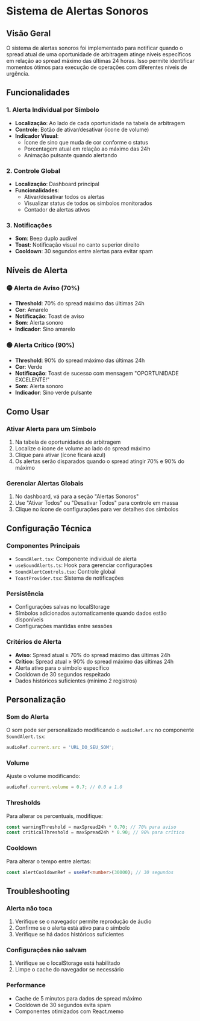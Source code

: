 # Sistema de Alertas Sonoros

## Visão Geral

O sistema de alertas sonoros foi implementado para notificar quando o spread atual de uma oportunidade de arbitragem atinge níveis específicos em relação ao spread máximo das últimas 24 horas. Isso permite identificar momentos ótimos para execução de operações com diferentes níveis de urgência.

## Funcionalidades

### 1. Alerta Individual por Símbolo
- **Localização**: Ao lado de cada oportunidade na tabela de arbitragem
- **Controle**: Botão de ativar/desativar (ícone de volume)
- **Indicador Visual**: 
  - Ícone de sino que muda de cor conforme o status
  - Porcentagem atual em relação ao máximo das 24h
  - Animação pulsante quando alertando

### 2. Controle Global
- **Localização**: Dashboard principal
- **Funcionalidades**:
  - Ativar/desativar todos os alertas
  - Visualizar status de todos os símbolos monitorados
  - Contador de alertas ativos

### 3. Notificações
- **Som**: Beep duplo audível
- **Toast**: Notificação visual no canto superior direito
- **Cooldown**: 30 segundos entre alertas para evitar spam

## Níveis de Alerta

### 🟡 Alerta de Aviso (70%)
- **Threshold**: 70% do spread máximo das últimas 24h
- **Cor**: Amarelo
- **Notificação**: Toast de aviso
- **Som**: Alerta sonoro
- **Indicador**: Sino amarelo

### 🟢 Alerta Crítico (90%)
- **Threshold**: 90% do spread máximo das últimas 24h
- **Cor**: Verde
- **Notificação**: Toast de sucesso com mensagem "OPORTUNIDADE EXCELENTE!"
- **Som**: Alerta sonoro
- **Indicador**: Sino verde pulsante

## Como Usar

### Ativar Alerta para um Símbolo
1. Na tabela de oportunidades de arbitragem
2. Localize o ícone de volume ao lado do spread máximo
3. Clique para ativar (ícone ficará azul)
4. Os alertas serão disparados quando o spread atingir 70% e 90% do máximo

### Gerenciar Alertas Globais
1. No dashboard, vá para a seção "Alertas Sonoros"
2. Use "Ativar Todos" ou "Desativar Todos" para controle em massa
3. Clique no ícone de configurações para ver detalhes dos símbolos

## Configuração Técnica

### Componentes Principais
- `SoundAlert.tsx`: Componente individual de alerta
- `useSoundAlerts.ts`: Hook para gerenciar configurações
- `SoundAlertControls.tsx`: Controle global
- `ToastProvider.tsx`: Sistema de notificações

### Persistência
- Configurações salvas no localStorage
- Símbolos adicionados automaticamente quando dados estão disponíveis
- Configurações mantidas entre sessões

### Critérios de Alerta
- **Aviso**: Spread atual ≥ 70% do spread máximo das últimas 24h
- **Crítico**: Spread atual ≥ 90% do spread máximo das últimas 24h
- Alerta ativo para o símbolo específico
- Cooldown de 30 segundos respeitado
- Dados históricos suficientes (mínimo 2 registros)

## Personalização

### Som do Alerta
O som pode ser personalizado modificando o `audioRef.src` no componente `SoundAlert.tsx`:

```typescript
audioRef.current.src = 'URL_DO_SEU_SOM';
```

### Volume
Ajuste o volume modificando:

```typescript
audioRef.current.volume = 0.7; // 0.0 a 1.0
```

### Thresholds
Para alterar os percentuais, modifique:

```typescript
const warningThreshold = maxSpread24h * 0.70; // 70% para aviso
const criticalThreshold = maxSpread24h * 0.90; // 90% para crítico
```

### Cooldown
Para alterar o tempo entre alertas:

```typescript
const alertCooldownRef = useRef<number>(30000); // 30 segundos
```

## Troubleshooting

### Alerta não toca
1. Verifique se o navegador permite reprodução de áudio
2. Confirme se o alerta está ativo para o símbolo
3. Verifique se há dados históricos suficientes

### Configurações não salvam
1. Verifique se o localStorage está habilitado
2. Limpe o cache do navegador se necessário

### Performance
- Cache de 5 minutos para dados de spread máximo
- Cooldown de 30 segundos evita spam
- Componentes otimizados com React.memo 